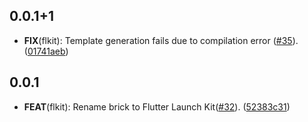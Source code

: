 ## 0.0.1+1

 - **FIX**(flkit): Template generation fails due to compilation error ([#35](https://github.com/aaroncrutchfield/Flutter_Masterclass.git/issues/35)). ([01741aeb](https://github.com/aaroncrutchfield/Flutter_Masterclass.git/commit/01741aebf1324972736a42f4c53e988b97c16ab4))

## 0.0.1

 - **FEAT**(flkit): Rename brick to Flutter Launch Kit([#32](https://github.com/aaroncrutchfield/Flutter_Masterclass.git/issues/32)). ([52383c31](https://github.com/aaroncrutchfield/Flutter_Masterclass.git/commit/52383c31d593d07474f2ae961a39604ab5b141bb))


